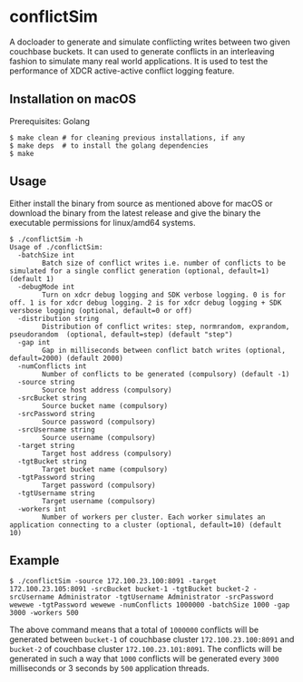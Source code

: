 # conflictSim

A docloader to generate and simulate conflicting writes between two given couchbase buckets. It can used to generate conflicts in an interleaving fashion to simulate many real world applications. It is used to test the performance of XDCR active-active conflict logging feature.

## Installation on macOS
Prerequisites: Golang

```
$ make clean # for cleaning previous installations, if any
$ make deps  # to install the golang dependencies
$ make
```

## Usage
Either install the binary from source as mentioned above for macOS or download the binary from the latest release and give the binary the executable permissions for linux/amd64 systems.
```
$ ./conflictSim -h
Usage of ./conflictSim:
  -batchSize int
    	Batch size of conflict writes i.e. number of conflicts to be simulated for a single conflict generation (optional, default=1) (default 1)
  -debugMode int
    	Turn on xdcr debug logging and SDK verbose logging. 0 is for off. 1 is for xdcr debug logging. 2 is for xdcr debug logging + SDK versbose logging (optional, default=0 or off)
  -distribution string
    	Distribution of conflict writes: step, normrandom, exprandom, pseudorandom  (optional, default=step) (default "step")
  -gap int
    	Gap in milliseconds between conflict batch writes (optional, default=2000) (default 2000)
  -numConflicts int
    	Number of conflicts to be generated (compulsory) (default -1)
  -source string
    	Source host address (compulsory)
  -srcBucket string
    	Source bucket name (compulsory)
  -srcPassword string
    	Source password (compulsory)
  -srcUsername string
    	Source username (compulsory)
  -target string
    	Target host address (compulsory)
  -tgtBucket string
    	Target bucket name (compulsory)
  -tgtPassword string
    	Target password (compulsory)
  -tgtUsername string
    	Target username (compulsory)
  -workers int
    	Number of workers per cluster. Each worker simulates an application connecting to a cluster (optional, default=10) (default 10)
```

## Example
```
$ ./conflictSim -source 172.100.23.100:8091 -target 172.100.23.105:8091 -srcBucket bucket-1 -tgtBucket bucket-2 -srcUsername Administrator -tgtUsername Administrator -srcPassword wewewe -tgtPassword wewewe -numConflicts 1000000 -batchSize 1000 -gap 3000 -workers 500
```
The above command means that a total of `1000000` conflicts will be generated between `bucket-1` of couchbase cluster `172.100.23.100:8091` and `bucket-2` of couchbase cluster `172.100.23.101:8091`. The conflicts will be generated in such a way that `1000` conflicts will be generated every `3000` milliseconds or 3 seconds by `500` application threads.

